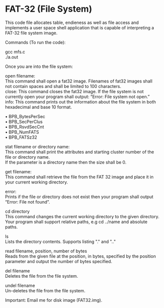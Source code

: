 # FAT-32 (File System)

This code file allocates table, endieness as well as file access and implements a user space shell application that is capable of interpreting a FAT-32 file system image. <br />

Commands (To run the code):

gcc mfs.c <br />
./a.out <br />

Once you are into the file system: <br />

open filename: <br />
This command shall open a fat32 image. Filenames of fat32 images shall not contain spaces and shall be limited to 100 characters.<br />
close: This command closes the fat32 image. If the file system is not currently open your program shall output: “Error: File system not open.” <br /> 
info: This command prints out the information about the file system in both hexadecimal and base 10 format. <br />
  
• BPB_BytesPerSec <br />
• BPB_SecPerClus <br />
• BPB_RsvdSecCnt <br />
• BPB_NumFATS <br />
• BPB_FATSz32 <br />
  
stat filename or directory name: <br />
This command shall print the attributes and starting cluster number of the file or directory name. <br />
If the parameter is a directory name then the size shall be 0. <br />

get filename: <br />
This command shall retrieve the file from the FAT 32 image and place it in your current working directory. <br />

error: <br />
Prints if the file or directory does not exist then your program shall output “Error: File not found”. <br />

cd directory <br />
This command changes the current working directory to the given directory. <br />
Your program shall support relative paths, e.g cd ../name and absolute paths. <br />

ls <br />
Lists the directory contents. Supports listing "." and ".." <br />
  
read filename, position, number of bytes <br />
Reads from the given file at the position, in bytes, specified by the position parameter and output the number of bytes specified. <br />

del filename <br />
Deletes the file from the file system. <br />
  
undel filename <br />
Un-deletes the file from the file system. <br />

Important: 
Email me for disk image (FAT32.img).
